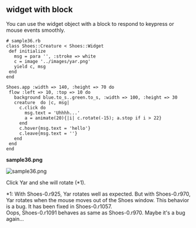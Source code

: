 widget with block
-----------------

You can use the widget object with a block to respond to keypress or mouse events smoothly.

	# sample36.rb
	class Shoes::Creature < Shoes::Widget
	 def initialize
	   msg = para '', :stroke => white
	   c = image '../images/yar.png'
	   yield c, msg
	 end
	end
	
	Shoes.app :width => 140, :height => 70 do
	 flow :left => 10, :top => 10 do
	   background blue.to_s..green.to_s, :width => 100, :height => 30
	   creature  do |c, msg|
	     c.click do
	       msg.text = 'Uhhhh...'
	       a = animate(20){|i| c.rotate(-15); a.stop if i > 22}
	     end
	     c.hover{msg.text = 'hello'}
	     c.leave{msg.text = ''}
	   end
	 end
	end

**sample36.png**

![sample36.png](http://www.rin-shun.com/rubylearning/shoes/shoes_tutorial_html/images/sample36.png) <!-- patch -->

Click Yar and she will rotate (*1).

*1: With Shoes-0.r925, Yar rotates well as expected. But with Shoes-0.r970, Yar rotates when the mouse moves out of the Shoes window. This behavior is a bug. It has been fixed in Shoes-0.r1057. <br>
Oops, Shoes-0.r1091 behaves as same as Shoes-0.r970. Maybe it's a bug again...


